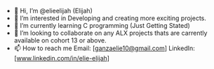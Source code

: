 - 👋 Hi, I’m @elieelijah (Elijah)
- 👀 I’m interested in Developing and creating more exciting projects.
- 🌱 I’m currently learning C programming (Just Getting Stated)
- 💞️ I’m looking to collaborate on any ALX projects thats are carrently available on cohort 13 or above. 
- 📫 How to reach me Email: [ganzaelie10@gmail.com]
                     LinkedIn: [www.linkedin.com/in/elie-elijah]

<!---
elieelijah/elieelijah is a ✨ special ✨ repository because its `README.md` (this file) appears on your GitHub profile.
You can click the Preview link to take a look at your changes.
--->
